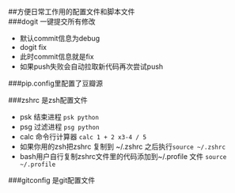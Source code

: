 ##方便日常工作用的配置文件和脚本文件  
###dogit 一键提交所有修改  
- 默认commit信息为debug
- dogit fix
- 此时commit信息就是fix  
- 如果push失败会自动拉取新代码再次尝试push  

###pip.config里配置了豆瓣源  

###zshrc 是zsh配置文件  
- psk 结束进程  `psk python`
- psg 过滤进程  `psg python`
- calc 命令行计算器 `calc 1 + 2 x3-4 / 5`
- 如果你用的zsh把zshrc 复制到 ~/.zshrc 之后执行`source ~/.zshrc`
- bash用户自行复制zshrc文件里的代码添加到~/.profile 文件 `source ~/.profile`

###gitconfig 是git配置文件  
